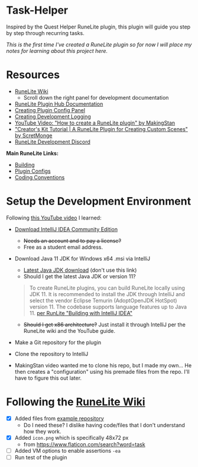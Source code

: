 # Task-Helper
Inspired by the Quest Helper RuneLite plugin, this plugin will guide you step by step through recurring tasks.

*This is the first time I've created a RuneLite plugin so for now I will place my notes for learning about this project here.*


# Resources
  - [RuneLite Wiki](https://github.com/runelite/runelite/wiki  )
    - Scroll down the right panel for development documentation 
  - [RuneLite Plugin Hub Documentation](https://github.com/runelite/plugin-hub/blob/master/README.md)
  - [Creating Plugin Config Panel](https://github.com/runelite/runelite/wiki/Creating-plugin-config-panels)
  - [Creating Development Logging](https://github.com/runelite/runelite/wiki/Plugin-Development-Logging)  
  - [YouTube Video: "How to create a RuneLite plugin" by MakingStan](https://www.youtube.com/watch?v=mB5Wxfx0Ork&ab_channel=MakingStan)
  - ["Creator's Kit Tutorial | A RuneLite Plugin for Creating Custom Scenes" by ScretMonge](https://www.youtube.com/watch?v=LRUrMMfdy60&ab_channel=ScreteMonge)
  - [RuneLite Development Discord](https://discord.gg/runelite)  

**Main RuneLite Links:**
  - [Building](https://github.com/runelite/runelite/wiki/Building-with-IntelliJ-IDEA)
  - [Plugin Configs](https://github.com/runelite/runelite/wiki/Creating-plugin-config-panels)
  - [Coding Conventions](https://github.com/runelite/runelite/wiki/Code-Conventions)


# Setup the Development Environment
Following [this YouTube video](https://www.youtube.com/watch?v=mB5Wxfx0Ork&ab_channel=MakingStan) I learned:  

  - [Download IntelliJ IDEA Community Edition](https://www.jetbrains.com/idea/download/?section=windows)
    - ~~Needs an account and to pay a license?~~ 
    - Free as a student email address.

  - Download Java 11 JDK for Windows x64 .msi via IntelliJ
    - [Latest Java JDK download](https://adoptium.net/temurin/releases/) (don't use this link)
    - Should I get the latest Java JDK or version 11?
    > To create RuneLite plugins, you can build RuneLite locally using JDK 11. It is recommended to install the JDK through IntelliJ and select the vendor Eclipse Temurin (AdoptOpenJDK HotSpot) version 11. The codebase supports language features up to Java 11. [per RunLite "Building with IntelliJ IDEA"](https://github.com/runelite/runelite/wiki/Building-with-IntelliJ-IDEA)
    - ~~Should I get x86 architecture?~~ Just install it through IntelliJ per the RuneLite wiki and the YouTube guide.

  - Make a Git repository for the plugin
  - Clone the repository to IntelliJ
  - MakingStan video wanted me to clone his repo, but I made my own... He then creates a "configuration" using his premade files from the repo. I'll have to figure this out later.

# Following the [RuneLite Wiki](ttps://github.com/runelite/plugin-hub/blob/master/README.md#creating-new-plugins)
  - [x] Added files from [example repository](https://github.com/runelite/example-plugin)
    - Do I need these? I dislike having code/files that I don't understand how they work.
  - [x] Added `icon.png` which is specifically 48x72 px
    - from https://www.flaticon.com/search?word=task
  - [ ] Added VM options to enable assertions `-ea`
  - [ ] Run test of the plugin